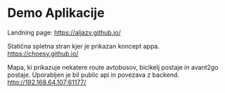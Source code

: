 # Demo Aplikacije
Landning page:
https://aljazv.github.io/

Statična spletna stran kjer je prikazan koncept appa.
https://choesy.github.io/

Mapa, ki prikazuje nekatere route avtobusov, bicikelj postaje in avant2go postaje.
Uporabljen je bil public api in povezava z backend.
http://192.168.64.107:61177/





